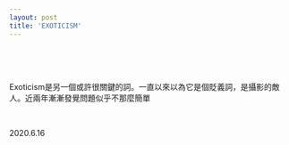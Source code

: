 ```yaml
---
layout: post
title: 'EXOTICISM'
---
```



  
&nbsp;

&nbsp;

Exoticism是另一個或許很關鍵的詞。一直以來以為它是個貶義詞，是攝影的敵人。近兩年漸漸發覺問題似乎不那麼簡單

&nbsp;

2020.6.16